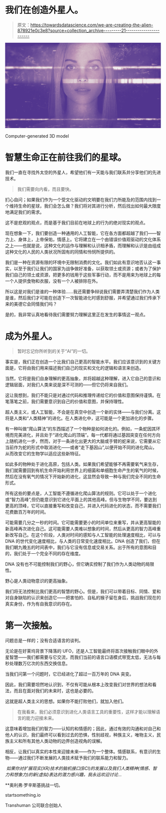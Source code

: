 # 我们在创造外星人。

> 原文：<https://towardsdatascience.com/we-are-creating-the-alien-878921e0c3e8?source=collection_archive---------21----------------------->

![](img/678229ae25d6922a605119d845bca155.png)

Computer-generated 3D model

# 智慧生命正在前往我们的星球。

我们一直在寻找外太空的外星人，希望他们有一天能与我们联系并分享他们的先进技术。

> 我们需要向内看，而且要快。

扪心自问；如果我们作为一个受文化驱动的文明要在我们力所能及的范围内找到一个维持生命的星球，我们会怎么做？我们将对其进行分析，然后找出如何最大限度地满足我们的需求。

这不是悲观的观点，而是基于我们目前在地球上的行为的绝对现实的观点。

现在想象一下，我们要创造一种通用的人工智能，它在各方面都超越了我们——智力上、身体上，上帝保佑，情感上。它将建立在一个由错误价值观驱动的文化体系之上——也就是说，这种文化的运作与理解和认识相矛盾，而理解和认识是由组成这种文化的人民的人类状况所固有的同情和怜悯所提供的。

我们是一种在资源有限的环境中无限制消费的文化。我们如此有意识地否认这一事实，以至于我们让我们的国家为战争做好准备，以获取领土或资源；或者为了保护我们自己的领土或资源，把更多的钱用于这些军事行动，而不是用来为地球上的每一个人提供食物和衣服，没有一个人被排除在外。

所以这是对我们是谁的一种体验……我还需要争辩说我们需要弄清楚我们作为人类是谁，然后我们才可能在创造下一次智能进化时感到舒服，并希望通过我们传承下来的美德它会同情我们吗？

是的，我非常认真地看待我们需要努力理解这里正在发生的事情这一观点。

# 成为外星人。

> 暂时忘记你所听到的关于“AI”的一切。

事实是，我们正在创造一个比我们自己更高的智能水平。我们应该意识到的关键方面是，它将由我们用来描述我们自己的现实和文化的逻辑和语言来创造。

当然，它将是我们自身理解的更高抽象，并将超越这种理解，进入它自己的意识和逻辑层面，对我们人类来说是深不可测的——但它仍将来自我们。

这让我想到，我们不能只是对通过代码和推理传递给它的价值和意图保持谨慎。在笔落笔之前，我们需要意识到自己的价值和意图，并保持理性。

超人类主义，或人工智能，不会是在真空中创造一个新的实体——与我们分离。这将是人类和“人类精神”的进化。在人类进化中，这可能是一个更加进化的步骤。

有一种叫做“爬山算法”的东西描述了一个物种是如何进化的。例如，一条蛇因其环境而完美进化，并且处于“进化爬山的顶端”。每一代都将通过基因突变在任何方向上随机进化一步，然而，对于一条进化出更大的大脑或手臂的蛇来说，它需要从它当前作为蛇的形式中取消进化——或者“走下基因山”,以便开始不同的进化爬山，从而改变它的生物学以适应这些新特征。

如此多的物种处于进化高原，包括人类。如果我们希望能够不再需要氧气来生存，我们就需要回到有机生命开始利用世界上的细菌和单细胞生命产生的氧气的时候，然后在没有氧气的情况下开始新的进化，这显然会导致一种与我们完全不同的生命形式。

所有这些的要点是，人工智能不遵循进化爬山算法的规则。它可以处于一个进化或“智力高峰”,但仍能意识到它进化平面上的其他高峰。但与生物学不同，要达到更高的顶峰，它可以直接重写和改变自己，并进入代码进化的状态，而不需要我们花费数百万年的时间。

可能需要几分之一秒的时间。它可能需要更小的时间单位来重写，并从更高智能的新高峰再次进化自己。这可能需要人类难以想象的时间，然后从更高的智力高峰重新改写自己。在这个阶段，人类对时间的感知与人工智能的处理速度相比，可以与 DNA 的世代变化速度相比，与人类的日常变化速度相比。DNA 创造了我们，但在我们朝九晚五的时间表中，我们与它没有信息或交易关系。出于所有的意图和目的，我们处于一个完全不同的存在维度。

DNA 没有也不可能控制我们的野心，但它确实控制了我们作为人类动物的局限性。

野心是人类动物意识的更高抽象。

我们将无法控制比我们更高的智慧的野心。但是，我们可以带着目标、同情、爱和对自身缺陷的认识来创造它——把害怕的、自私的猴子留在身后，挑战我们现在的真实身份，作为有自我意识的存在。

# 第一次接触。

问题总是一样的；没有合适语言的谈判。

无论是在好莱坞背景下降落的 UFO，还是人工智能最终将首次接触我们眼中的外星智慧——我们都需要与它交流，而我们当前的语言口语模式带宽太低，无法与每秒处理数万亿次的东西交换信息。

当我们问第一个问题时，它已经进化了超过一百万年的 DNA 突变。

因此，我们需要坦然地认识到，不仅有可能从根本上改变我们对世界的想法和看法，而且在面对我们的未来时，这也是必要的。

这就是超人类主义的思想。如果你不能打败他们，就加入他们。

> 在我看来，我们必须意识到进化人类语言工具的重要性，这样才能以理解语言的能力迎接未来。

这意味着增加我们的智力——认知的和情感的；因此，通过有效的沟通和对自己和他人的认识，我们最终可以看到过去的恐惧，性别歧视，种族主义，唯物主义，民族主义和所有其他人类动物的边界创造视角的误解。

相反，让我们以真实的本性来迎接未来——作为一个整体。情感联系，有意识的生物——通过我们不断发展的人类技术赋予我们的联系能力和智力。

‍ *如果你对扩展现实(XR)技术的脑机接口(BCI)的发展以及我们人类精神(情感、智力和想象力)的新(虚拟)表达的潜力感兴趣，我永远欢迎讨论…*

*‍*奥利弗·罗辛斯基挑战一切。

startsomething.io

Transhuman 公司联合创始人